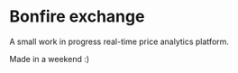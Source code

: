 # Bonfire exchange
A small work in progress real-time price analytics platform.

Made in a weekend :)